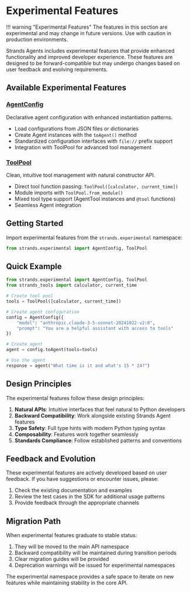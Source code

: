 # Experimental Features

!!! warning "Experimental Features"
    The features in this section are experimental and may change in future versions. Use with caution in production environments.

Strands Agents includes experimental features that provide enhanced functionality and improved developer experience. These features are designed to be forward-compatible but may undergo changes based on user feedback and evolving requirements.

## Available Experimental Features

### [AgentConfig](agent-config.md)
Declarative agent configuration with enhanced instantiation patterns.

- Load configurations from JSON files or dictionaries
- Create Agent instances with the `toAgent()` method
- Standardized configuration interfaces with `file://` prefix support
- Integration with ToolPool for advanced tool management

### [ToolPool](tool-pool.md)
Clean, intuitive tool management with natural constructor API.

- Direct tool function passing: `ToolPool([calculator, current_time])`
- Module imports with `ToolPool.from_module()`
- Mixed tool type support (AgentTool instances and `@tool` functions)
- Seamless Agent integration

## Getting Started

Import experimental features from the `strands.experimental` namespace:

```python
from strands.experimental import AgentConfig, ToolPool
```

## Quick Example

```python
from strands.experimental import AgentConfig, ToolPool
from strands_tools import calculator, current_time

# Create tool pool
tools = ToolPool([calculator, current_time])

# Create agent configuration
config = AgentConfig({
    "model": "anthropic.claude-3-5-sonnet-20241022-v2:0",
    "prompt": "You are a helpful assistant with access to tools"
})

# Create agent
agent = config.toAgent(tools=tools)

# Use the agent
response = agent("What time is it and what's 15 * 24?")
```

## Design Principles

The experimental features follow these design principles:

1. **Natural APIs**: Intuitive interfaces that feel natural to Python developers
2. **Backward Compatibility**: Work alongside existing Strands Agent features
3. **Type Safety**: Full type hints with modern Python typing syntax
4. **Composability**: Features work together seamlessly
5. **Standards Compliance**: Follow established patterns and conventions

## Feedback and Evolution

These experimental features are actively developed based on user feedback. If you have suggestions or encounter issues, please:

1. Check the existing documentation and examples
2. Review the test cases in the SDK for additional usage patterns
3. Provide feedback through the appropriate channels

## Migration Path

When experimental features graduate to stable status:

1. They will be moved to the main API namespace
2. Backward compatibility will be maintained during transition periods
3. Clear migration guides will be provided
4. Deprecation warnings will be issued for experimental namespaces

The experimental namespace provides a safe space to iterate on new features while maintaining stability in the core API.
